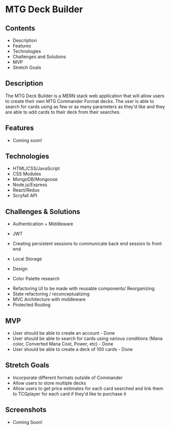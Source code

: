 # MTG Deck Builder

## Contents
* Description
* Features
* Technologies
* Challenges and Solutions
* MVP
* Stretch Goals

## Description
The MTG Deck Builder is a MERN stack web application that will allow users to create their own MTG Commander Format decks. The user is able to search for cards using as few or as many parameters as they'd like and they are able to add cards to their deck from their searches. 

## Features
* Coming soon!

## Technologies
- HTML/CSS/JavaScript
- CSS Modules
- MongoDB/Mongoose
- Node.js/Express
- React/Redux
- Scryfall API

## Challenges & Solutions
* Authentication + Middleware
- JWT
* Creating persistent sessions to communicate back end session to front end
- Local Storage
* Design
- Color Palette research
* Refactoring UI to be made with reusable components/ Reorganizing
* State refactoring / reconceptualizing
* MVC Architecture with middleware
* Protected Routing

## MVP
* User should be able to create an account - Done
* User should be able to search for cards using various conditions (Mana color, Converted Mana Cost, Power, etc) - Done
* User should be able to create a deck of 100 cards - Done


## Stretch Goals
* Incorporate different formats outside of Commander
* Allow users to store multiple decks
* Allow users to get price estimates for each card searched and link them to TCGplayer for each card if they'd like to purchase it

## Screenshots
* Coming Soon!
